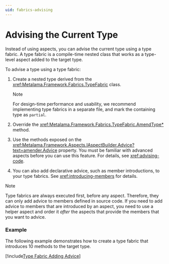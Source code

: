 ```yaml
---
uid: fabrics-advising
---
```


# Advising the Current Type



Instead of using aspects, you can advise the current type using a type fabric. A type fabric is a compile-time nested class that works as a type-level aspect added to the target type.

To advise a type using a type fabric:

1. Create a nested type derived from the <xref:Metalama.Framework.Fabrics.TypeFabric> class.

    > [!NOTE]
    > For design-time performance and usability, we recommend implementing type fabrics in a separate file, and mark the containing type as `partial`.

2. Override the <xref:Metalama.Framework.Fabrics.TypeFabric.AmendType*> method.

3. Use the methods exposed on the <xref:Metalama.Framework.Aspects.IAspectBuilder.Advice?text=amender.Advice> property. You must be familiar with advanced aspects before you can use this feature. For details, see <xref:advising-code>.

4. You can also add declarative advice, such as member introductions, to your type fabrics. See <xref:introducing-members> for details.


> [!NOTE]
> Type fabrics are always executed first, before any aspect. Therefore, they can only add advice to members defined in source code. If you need to add advice to members that are introduced by an aspect, you need to use a helper aspect and order it _after_ the aspects that provide the members that you want to advice.


### Example

The following example demonstrates how to create a type fabric that introduces 10 methods to the target type.

[!include[Type Fabric Adding Advice](../../code/Metalama.Documentation.SampleCode.AspectFramework/AdvisingTypeFabric.cs)]

